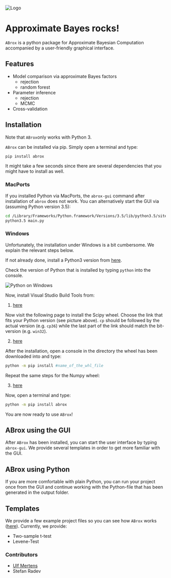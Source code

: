 ![Logo](abrox/gui/icons/readme_logo.png)

# Approximate Bayes rocks!

`ABrox` is a python package for Approximate Bayesian Computation accompanied by a user-friendly graphical interface. 

## Features

* Model comparison via approximate Bayes factors
    + rejection
    + random forest
* Parameter inference
    + rejection
    + MCMC
 * Cross-validation

## Installation

Note that `ABrox`only works with Python 3.

`ABrox` can be installed via pip. Simply open a terminal and type:

```bash
pip install abrox
```

It might take a few seconds since there are several dependencies that you might have to install as well. 

### MacPorts

If you installed Python via MacPorts, the `abrox-gui` command after installation of `abrox` does not work.
You can alternatively start the GUI via (assuming Python version 3.5):

```bash
cd /Library/Frameworks/Python.framework/Versions/3.5/lib/python3.5/site-packages/abrox/gui/
python3.5 main.py
```

### Windows

Unfortunately, the installation under Windows is a bit cumbersome. We explain the relevant steps below.

If not already done, install a Python3 version from [here](https://www.python.org/).

Check the version of Python that is installed by typing `python` into the console.

![Python on Windows](abrox/gui/icons/python_windows2.png)

Now, install Visual Studio Build Tools from:

1. [here](http://landinghub.visualstudio.com/visual-cpp-build-tools)

Now visit the following page to install the Scipy wheel. Choose the link that fits
your Python version (see picture above). `cp` should be followed by the actual version (e.g. `cp36`) while
the last part of the link should match the bit-version (e.g. `win32`).  

2. [here](http://www.lfd.uci.edu/~gohlke/pythonlibs/#scipy)

After the installation, open a console in the directory the wheel has been downloaded into and type:

```bash
python -m pip install #name_of_the_whl_file
``` 

Repeat the same steps for the Numpy wheel:

3. [here](http://www.lfd.uci.edu/~gohlke/pythonlibs/#numpy)

Now, open a terminal and type:

```bash
python -m pip install abrox
```

You are now ready to use `ABrox`!

## ABrox using the GUI

After `ABrox` has been installed, you can start the user interface by typing `abrox-gui`.
We provide several templates in order to get more familiar with the GUI. 

## ABrox using Python

If you are more comfortable with plain Python, you can run your project once from the GUI and
continue working with the Python-file that has been generated in the output folder.

## Templates

We provide a few example project files so you can see how `ABrox` works ([here](https://github.com/mertensu/ABrox/tree/master/project_files)). 
Currently, we provide:

* Two-sample t-test
* Levene-Test

### Contributors

* [Ulf Mertens](http://www.psychologie.uni-heidelberg.de/ae/meth/team/mertens/)
* Stefan Radev